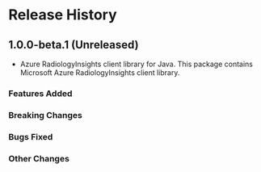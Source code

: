 # Release History

## 1.0.0-beta.1 (Unreleased)

- Azure RadiologyInsights client library for Java. This package contains Microsoft Azure RadiologyInsights client library.

### Features Added

### Breaking Changes

### Bugs Fixed

### Other Changes
